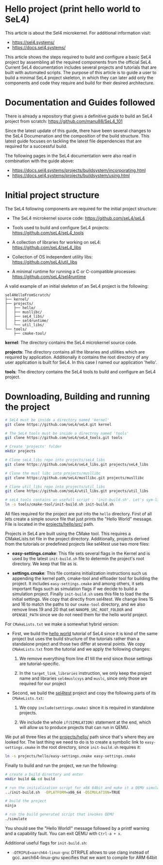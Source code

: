 # Hello project (print hello world to SeL4)

This article is about the Sel4 microkernel. For additional information visit:
- <https://sel4.systems/>
- <https://docs.sel4.systems/>

This article shows the steps required to build and configure a basic SeL4
project by assembling all the required components from the official SeL4.
Current SeL4 documentation includes several projects and tutorials that are
built with automated scripts. The purpose of this article is to guide a user to
build a minimal SeL4 project skeleton, in which they can later add only the
components and code they require and build for their desired architecture.

# Documentation and Guides followed

There is already a repository that gives a definitive guide to build an SeL4
project from scratch:
<https://github.com/manu88/SeL4_101>

Since the latest update of this guide, there have been several changes to the
SeL4 Documenation and the composition of the build structure. This latest guide
focuses on tackling the latest file dependencies that are required for a
successful build.

The following pages in the SeL4 documentation were also read in combination
with the guide above:
- <https://docs.sel4.systems/projects/buildsystem/incorporating.html>
- <https://docs.sel4.systems/projects/buildsystem/using.html>

# Initial project structure

The SeL4 following components are required for the initial project structure:
- The SeL4 microkernel source code:
  <https://github.com/seL4/seL4>

- Tools used to build and configure SeL4 projects:
  <https://github.com/seL4/seL4_tools>

- A collection of libraries for working on seL4:
  <https://github.com/seL4/seL4_libs>

- Collection of OS independent utility libs:
  <https://github.com/seL4/util_libs>

- A minimal runtime for running a C or C-compatible processes:
  <https://github.com/seL4/sel4runtime>

A valid example of an initial skeleton of an SeL4 project is the following:
```
sel4HelloFromScratch/
├── kernel/
├── projects/
│   ├── hello/
│   ├── musllibc/
│   ├── seL4_libs/
│   ├── sel4runtime/
│   └── util_libs/
└── tools/
    ├── cmake-tool/
```

**kernel**: The directory contains the SeL4 microkernel source code.

**projects**: The directory contains all the libraries and utilities which are
required by application. Additionally it contains the root directory of any
user application is built for SeL4. In this case I named our application
'hello'.

**tools**: The directory contains the SeL4 tools to build and configure an SeL4 project.

# Downloading, Building and running the project

```bash
# SeL4 must be inside a directory named 'kernel'
git clone https://github.com/seL4/seL4.git kernel

# The SeL4 tools must be inside a directroy named 'tools'
git clone https://github.com/seL4/seL4_tools.git tools

# Create 'projects' folder
mkdir projects

# Clone seL4_libs repo into projects/seL4_libs
git clone https://github.com/seL4/seL4_libs.git projects/seL4_libs

# Clone the musl libc into projects/musllibc
git clone https://github.com/seL4/musllibc.git projects/musllibc

# Clone util_libs repo into projects/util_libs
git clone https://github.com/seL4/util_libs.git projects/util_libs

# seL4_tools contains an usefull script : 'init-build.sh'. Let's sym-link it in our root directory.
ln -s tools/cmake-tool/init-build.sh init-build.sh

```
All files required for the project are put into the `hello` directory. First of
all lets create a simple source file that just prints the "Hello World"
message. File is located in the
[projects/hello/src/](https://github.com/mskordal/my-sel4-projects/tree/main/projects/hello/src)
path.

Projects in SeL4 are built using the CMake tool. This requires a CMakeLists.txt
file in the project directory. Additionally, projects derived from the
tutorials or predefined projects like sel4test use two more files:

- **easy-settings.cmake**: This file sets several flags in the Kernel and is used
  by the latest `init-build.sh` file to determin the project's root directory.
  We keep that file as is.

- **settings.cmake**: This file contains initialization instructions  such us
  appending the kernel path, cmake-tool and elfloader tool for building the
  project. It includes `easy-settings.cmake` and among others, it sets
  important flags such as simulation flags if we decide to build a simulation
  project. Finally `init-build.sh` uses this file to load the the
  initial settings. We copy that directly from sel4test. We change
  lines 15 and 16 to match the paths to our `cmake-tool` directory, and we
  also remove lines 19 and 20 that set `NANOPB_SRC_ROOT_FOLDER` and
  `OPENSBI_PATH` since we do not need them for the hello world project.

For `CMakeLists.txt` we make a somewhat hybrid version:

- First, we build the [hello
  world](https://docs.sel4.systems/Tutorials/hello-world.html) tutorial of SeL4
  since it is kind of the same project but uses the build structure of the
  tutorials rather than a standalone project and those two differ at several
  points. We copy `CMakeLists.txt` from the tutorial and we apply the following
  changes:

	1. We remove everything from line 41 till the end since those settings are
	   tutorial-specific.

	2. In the `target_link_libraries` instruction, we only keep the project
	   name and libraries `sel4muslcsys` and `muslc`, since only those are
	   required for our project

- Second, we build the [sel4test](https://docs.sel4.systems/projects/sel4test/)
  project and copy the following parts of its `CMakeLists.txt`:

	1. We copy `include(settings.cmake)` since it is required in standalone
	   projects.

	2. We include the whole `if(SIMULATION)` statement at the end, which will
	   allow us to produce projects that can run in QEMU.
 
We put all three files at the
[projects/hello/](https://github.com/mskordal/my-sel4-projects/tree/main/projects/hello)
path since that's where they are looked for. The last thing we need to do is to
create a symbolic link to `easy-settings.cmake` in the root directory, since
`init-build.sh` requires it:
```bash
ln -s projects/hello/easy-settings.cmake easy-settings.cmake
```
Finally to build and run the project, we run the following:
```bash
# create a build directory and enter
mkdir build && cd build

# run the initialization script for x86 64bit and make it a QEMU simulation
../init-build.sh  -DPLATFORM=x86_64 -DSIMULATION=TRUE

# build the project
ninja

# run the build generated script that invokes QEMU
./simulate
```
You should see the "Hello World!" message followed by a printf warning and
a capability fault. You can exit QEMU with `Ctrl-a + x`.

Additional useful flags for `init-build.sh`:
- `-DTRIPLE=aarch64-linux-gnu`: DTRIPLE allows to use clang instead of gcc.
  aarch64-linux-gnu specifies that we want to compile for ARM 64bit
